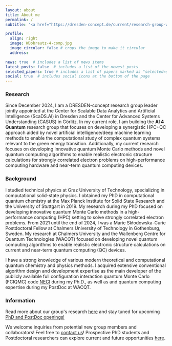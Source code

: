 ```yaml
---
layout: about
title: About me
permalink: /
subtitle: '<a href="https://dresden-concept.de/current/research-group-werner-dobrautz/?lang=en">DRESDEN-concept Research Group Leader</a> at the <a href="https://www.casus.science/">Center for Advanced Systems Understanding (CASUS)</a> at HZDR and the <a href="https://scads.ai/">Center for Scalable Data Analytics and Artificial Intelligence (ScaDS.AI)</a> at TU Dresden'

profile:
  align: right
  image: WDobrautz-4-comp.jpg
  image_circular: false # crops the image to make it circular
  address: 

news: true  # includes a list of news items
latest_posts: false  # includes a list of the newest posts
selected_papers: true # includes a list of papers marked as "selected={true}"
social: true  # includes social icons at the bottom of the page
---
```


<h3>Research</h3>

Since December 2024, I am a DRESDEN-concept research group leader jointly appointed at the Center for Scalable Data Analytics and Artificial Intelligence (ScaDS.AI) in Dresden and the Center for Advanced Systems Understanding (CASUS) in Görlitz. In my current role, I am building the <b>AI 4 Quantum</b> research group that focuses on developing a synergistic HPC+QC approach aided by novel artificial intelligence/deep machine learning methods to enable the computational study of complex quantum systems relevant to the green energy transition. 
Additionally, my current research focuses on developing innovative quantum Monte Carlo methods and novel quantum computing algorithms to enable realistic electronic structure calculations for strongly correlated electron problems on high-performance computing hardware and near-term quantum computing devices. 

<h3>Background</h3> 

I studied technical physics at Graz University of Technology, specializing in computational solid-state physics. I obtained my PhD in computational quantum chemistry at the Max Planck Institute for Solid State Research and the University of Stuttgart in 2019. My research during my PhD focused on developing innovative quantum Monte Carlo methods in a high-performance computing (HPC) setting to solve strongly correlated electron problems. From 2021 until the end of 2024, I was a Marie Skłodowska-Curie Postdoctoral Fellow at Chalmers University of Technology in Gothenburg, Sweden. My research at Chalmers University and the Wallenberg Centre for Quantum Technologies (WACQT) focused on developing novel quantum computing algorithms to enable realistic electronic structure calculations on current and near-term quantum computing (QC) devices.


I have a strong knowledge of various modern theoretical and computational quantum chemistry and physics methods. 
I acquired extensive conventional algorithm design and development expertise as the main developer of the publicly available full configuration interaction quantum Monte Carlo (FCIQMC) code <a href='https://github.com/ghb24/NECI_STABLE'>NECI</a> during my Ph.D., as well as and quantum computing expertise during my PostDoc at WACQT. 


<h3>Information</h3>

Read more about our group's research <a href='/projects/'>here</a> and stay tuned for upcoming <a href='/jobs/'>PhD and PostDoc openings!</a>

We welcome inquiries from potential new group members and collaborators! Feel free to <a href="mailto:werner.dobrautz@gmail.com">contact us</a>! Prospective PhD students and Postdoctoral researchers can explore current and future opportunities <a href='/jobs/'>here</a>.
